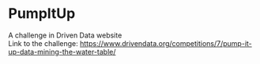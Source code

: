# PumpItUp
A challenge in Driven Data website <br>
Link to the challenge: https://www.drivendata.org/competitions/7/pump-it-up-data-mining-the-water-table/
